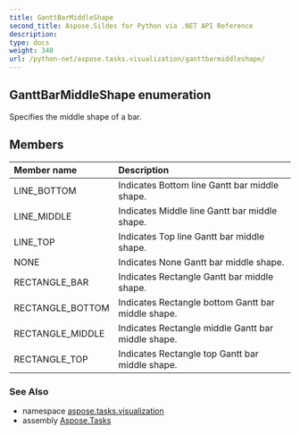 ```yaml
---
title: GanttBarMiddleShape
second_title: Aspose.Sildes for Python via .NET API Reference
description: 
type: docs
weight: 340
url: /python-net/aspose.tasks.visualization/ganttbarmiddleshape/
---
```


## GanttBarMiddleShape enumeration

Specifies the middle shape of a bar.

## Members
| Member name | Description |
| :- | :- |
|LINE_BOTTOM|Indicates Bottom line Gantt bar middle shape.|
|LINE_MIDDLE|Indicates Middle line Gantt bar middle shape.|
|LINE_TOP|Indicates Top line Gantt bar middle shape.|
|NONE|Indicates None Gantt bar middle shape.|
|RECTANGLE_BAR|Indicates Rectangle Gantt bar middle shape.|
|RECTANGLE_BOTTOM|Indicates Rectangle bottom Gantt bar middle shape.|
|RECTANGLE_MIDDLE|Indicates Rectangle middle Gantt bar middle shape.|
|RECTANGLE_TOP|Indicates Rectangle top Gantt bar middle shape.|

### See Also

* namespace [aspose.tasks.visualization](../../aspose.tasks.visualization/)
* assembly [Aspose.Tasks](/tasks/python-net/)

